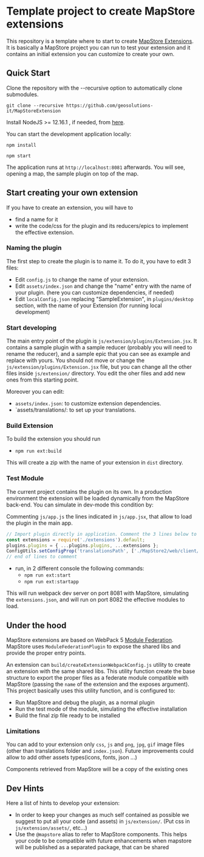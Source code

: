 # Template project to create MapStore extensions

This repository is a template where to start to create [MapStore Extensions](https://mapstore.readthedocs.io/en/latest/developer-guide/extensions/).
It is basically a MapStore project you can run to test your extension and it contains an initial extension you can customize to create your own.

## Quick Start

Clone the repository with the --recursive option to automatically clone submodules.

`git clone --recursive https://github.com/geosolutions-it/MapStoreExtension`

Install NodeJS >= 12.16.1 , if needed, from [here](https://nodejs.org/en/download/releases/).

You can start the development application locally:

`npm install`

`npm start`

The application runs at `http://localhost:8081` afterwards. You will see, opening a map, the sample plugin on top of the map.


## Start creating your own extension

If you have to create an extension, you will have to

- find a name for it
- write the code/css for the plugin and its reducers/epics to implement the effective extension.

### Naming the plugin

The first step to create the plugin is to name it. To do it, you have to edit 3 files:

- Edit `config.js` to change the name of your extension.
- Edit `assets/index.json` and change the "name" entry with the name of your plugin. (here you can customize dependencies, if needed)
- Edit `localConfig.json` replacing "SampleExtension", in `plugins/desktop` section, with the name of your Extension (for running local development)

### Start developing

The main entry point of the plugin is `js/extension/plugins/Extension.jsx`. It contains a sample plugin with a sample reducer (probably you will need to rename the reducer), and a sample epic that you can see as example and replace with yours.
You should not move or change the `js/extension/plugins/Extension.jsx` file, but you can change all the other files inside `js/extension/` directory. You edit the oher files and add new ones from this starting point.

Moreover you can edit:

- `assets/index.json`: to customize extension dependencies.
- `assets/translations/: to set up your translations.

### Build Extension

To build the extension you should run

- `npm run ext:build`

This will create a zip with the name of your extension in `dist` directory.


### Test Module

The current project contains the plugin on its own. In a production environment the extension will be loaded dynamically from the MapStore back-end.
You can simulate in dev-mode this condition by:

Commenting `js/app.js` the lines indicated in `js/app.jsx`, that allow to load the plugin in the main app.

```javascript
// Import plugin directly in application. Comment the 3 lines below to test the extension live.
const extensions = require('./extensions').default;
plugins.plugins = { ...plugins.plugins, ...extensions };
ConfigUtils.setConfigProp('translationsPath', ['./MapStore2/web/client/translations', './assets/translations']);
// end of lines to comment
```

- run, in 2 different console the following commands:
  - `npm run ext:start`
  - `npm run ext:startapp`

This will run webpack dev server on port 8081 with MapStore, simulating the `extensions.json`, and will run on port 8082 the effective modules to load.

## Under the hood

MapStore extensions are based on WebPack 5 [Module Federation](https://webpack.js.org/concepts/module-federation/).
MapStore uses `ModuleFederationPlugin` to expose the shared libs and provide the proper entry points.

An extension can `build/createExtensionWebpackConfig.js` utility to create an extension with the same shared libs.
This utility function create the base structure to export the proper files as a federate module compatible with MapStore (passing the `name` of the extension and the exposes argument).
This project basically uses this utility function, and is configured to:

- Run MapStore and debug the plugin, as a normal plugin
- Run the test mode of the module, simulating the effective installation
- Build the final zip file ready to be installed

### Limitations

You can add to your extension only `css`, `js` and `png`, `jpg`, `gif` image files (other than translations folder and `index.json`). Future improvements could allow to add other assets types(icons, fonts, json ...)

Components retrieved from MapStore will be a copy of the existing ones

## Dev Hints

Here a list of hints to develop your extension:

- In order to keep your changes as much self contained as possible we suggest to put all your code (and assets) in `js/extension/`. (Put css in `js/extension/assets/`, etc...)
- Use the `@mapstore` alias to refer to MapStore components. This helps your code to be compatible with future enhancements when mapstore will be published as a separated package, that can be shared




